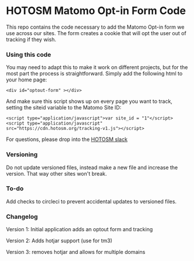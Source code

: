 # HOTOSM Matomo Opt-in Form Code

This repo contains the code necessary to add the Matomo Opt-in form we use across our sites. The form creates a cookie that will opt the user out of tracking if they wish.

### Using this code

You may need to adapt this to make it work on different projects, but for the most part the process is straightforward. Simply add the following html to your home page: 
```
<div id="optout-form" ></div>
```

And make sure this script shows up on every page you want to track, setting the siteid variable to the Matomo Site ID: 
```
<script type="application/javascript">var site_id = "1"</script>
<script type="application/javascript" src="https://cdn.hotosm.org/tracking-v1.js"></script>
 ```

For questions, please drop into the [HOTOSM slack](https://slack.hotosm.org/)

### Versioning

Do not update versioned files, instead make a new file and increase the version. That way other sites won't break. 

### To-do
Add checks to circleci to prevent accidental updates to versioned files. 

### Changelog

Version 1: Initial application adds an optout form and tracking

Version 2: Adds hotjar support (use for tm3)

Version 3: removes hotjar and allows for multiple domains
